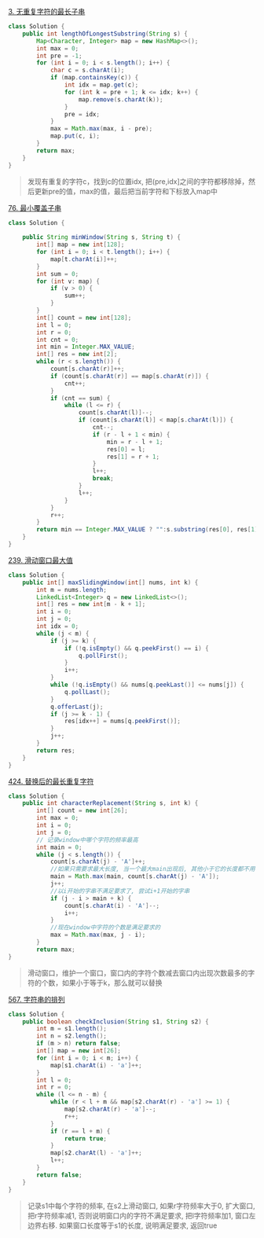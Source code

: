 [3. 无重复字符的最长子串](https://leetcode-cn.com/problems/longest-substring-without-repeating-characters/)
```java
class Solution {
    public int lengthOfLongestSubstring(String s) {
        Map<Character, Integer> map = new HashMap<>();
        int max = 0;
        int pre = -1;
        for (int i = 0; i < s.length(); i++) {
            char c = s.charAt(i);
            if (map.containsKey(c)) {
                int idx = map.get(c);
                for (int k = pre + 1; k <= idx; k++) {
                    map.remove(s.charAt(k));
                }
                pre = idx;
            }
            max = Math.max(max, i - pre);
            map.put(c, i);
        }
        return max;
    }
}
```
>发现有重复的字符c，找到c的位置idx, 把(pre,idx]之间的字符都移除掉，然后更新pre的值，max的值，最后把当前字符和下标放入map中

[76. 最小覆盖子串](https://leetcode-cn.com/problems/minimum-window-substring/)
```java
class Solution {
    
    public String minWindow(String s, String t) {
        int[] map = new int[128];
        for (int i = 0; i < t.length(); i++) {
            map[t.charAt(i)]++;
        }
        int sum = 0;
        for (int v: map) {
            if (v > 0) {
                sum++;
            }
        }
        int[] count = new int[128];
        int l = 0;
        int r = 0;
        int cnt = 0;
        int min = Integer.MAX_VALUE; 
        int[] res = new int[2];
        while (r < s.length()) {
            count[s.charAt(r)]++;
            if (count[s.charAt(r)] == map[s.charAt(r)]) {
                cnt++;
            }
            if (cnt == sum) {
                while (l <= r) {
                    count[s.charAt(l)]--;
                    if (count[s.charAt(l)] < map[s.charAt(l)]) {
                        cnt--;
                        if (r - l + 1 < min) {
                            min = r - l + 1;
                            res[0] = l;
                            res[1] = r + 1;
                        }
                        l++;
                        break;
                    }
                    l++;
                }
            }
            r++;
        }
        return min == Integer.MAX_VALUE ? "":s.substring(res[0], res[1]);
    }
}
```

[239. 滑动窗口最大值](https://leetcode-cn.com/problems/sliding-window-maximum/)
```java
class Solution {
    public int[] maxSlidingWindow(int[] nums, int k) {
        int m = nums.length;
        LinkedList<Integer> q = new LinkedList<>();
        int[] res = new int[m - k + 1];
        int i = 0;
        int j = 0;
        int idx = 0;
        while (j < m) {
            if (j >= k) {
                if (!q.isEmpty() && q.peekFirst() == i) {
                    q.pollFirst();
                }
                i++;
            }
            while (!q.isEmpty() && nums[q.peekLast()] <= nums[j]) {
                q.pollLast();
            }
            q.offerLast(j);
            if (j >= k - 1) {
                res[idx++] = nums[q.peekFirst()];
            }
            j++;
        }
        return res;
    }
}
```

[424. 替换后的最长重复字符](https://leetcode-cn.com/problems/longest-repeating-character-replacement/)
```java
class Solution {
    public int characterReplacement(String s, int k) {
		int[] count = new int[26];
		int max = 0;
		int i = 0;
		int j = 0;
		// 记录window中哪个字符的频率最高
		int main = 0;
		while (j < s.length()) {
			count[s.charAt(j) - 'A']++;
			//如果只需要求最大长度, 当一个最大main出现后, 其他小于它的长度都不用考虑
			main = Math.max(main, count[s.charAt(j) - 'A']);
            j++;
            //以i开始的字串不满足要求了, 尝试i+1开始的字串
            if (j - i > main + k) {
				count[s.charAt(i) - 'A']--;
				i++;
			}
            //现在window中字符的个数是满足要求的
            max = Math.max(max, j - i);
		}
		return max;
}
```
>滑动窗口，维护一个窗口，窗口内的字符个数减去窗口内出现次数最多的字符的个数，如果小于等于k，那么就可以替换

[567. 字符串的排列](https://leetcode-cn.com/problems/permutation-in-string/)
```java
class Solution {
    public boolean checkInclusion(String s1, String s2) {
        int m = s1.length();
        int n = s2.length();
        if (m > n) return false;
        int[] map = new int[26];
        for (int i = 0; i < m; i++) {
            map[s1.charAt(i) - 'a']++;
        }
        int l = 0;
        int r = 0;
        while (l <= n - m) {
            while (r < l + m && map[s2.charAt(r) - 'a'] >= 1) {
                map[s2.charAt(r) - 'a']--;
                r++;
            }
            if (r == l + m) {
                return true;
            }
            map[s2.charAt(l) - 'a']++;
            l++;
        }
        return false;
    }
}
```
>记录s1中每个字符的频率, 在s2上滑动窗口, 如果r字符频率大于0, 扩大窗口, 把r字符频率减1, 否则说明窗口内的字符不满足要求, 把l字符频率加1, 窗口左边界右移. 如果窗口长度等于s1的长度, 说明满足要求, 返回true
